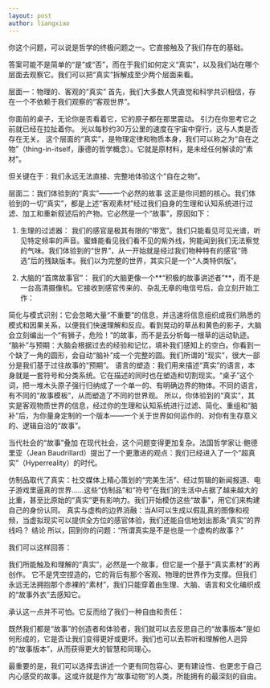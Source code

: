 ```yaml
---
layout: post
author: liangxiao
---
```


你这个问题，可以说是哲学的终极问题之一。它直接触及了我们存在的基础。

答案可能不是简单的“是”或“否”，而在于我们如何定义“真实”，以及我们站在哪个层面去观察它。我们可以把“真实”拆解成至少两个层面来看。

层面一：物理的、客观的“真实”
首先，我们大多数人凭直觉和科学共识相信，存在一个不依赖于我们观察的“客观世界”。

你面前的桌子，无论你是否看着它，它的原子都在那里震动。
引力在你思考它之前就已经在拉扯着你。
光以每秒约30万公里的速度在宇宙中穿行，这与人类是否存在无关。
这个层面的“真实”，是物理定律和物质本身，我们可以称之为“自在之物”（thing-in-itself，康德的哲学概念）。它就是原材料，是未经任何解读的“素材”。

但关键在于：我们永远无法直接、完整地体验这个“自在之物”。

层面二：我们体验到的“真实”——一个必然的故事
这正是你问题的核心。我们体验到的一切“真实”，都是上述“客观素材”经过我们自身的生理和认知系统进行过滤、加工和重新叙述后的产物。它必然是一个“故事”，原因如下：

1. 生理的过滤器：
我们的感官是极其有限的“带宽”。我们只能看见可见光谱，听见特定频率的声音。蜜蜂能看见我们看不见的紫外线，狗能闻到我们无法察觉的气味。我们体验到的“世界”，从一开始就是经过我们物种特有的感官“筛选”后的残缺版本。我们以为完整的世界，其实只是一个“人类特供版”。

2. 大脑的“首席故事官”：
我们的大脑更像一个**“积极的故事讲述者”**，而不是一台高清摄像机。它接收到感官传来的、杂乱无章的电信号后，会立刻开始工作：

简化与模式识别：它会忽略大量“不重要”的信息，并迅速将信息组织成我们熟悉的模式和因果关系，以便我们快速理解和反应。看到晃动的草丛和黄色的影子，大脑会立刻编出一个“有狮子，危险！”的故事，而不是去分析每一根草的运动轨迹。
“脑补”与预期：大脑会根据过去的经验和记忆，填补我们感知上的空白。你看到一个缺了一角的圆形，会自动“脑补”成一个完整的圆。我们所谓的“现实”，很大一部分是我们基于过往故事的“预期”。
语言的塑造：我们用来描述“真实”的语言，本身就是一套符号和分类系统。它在描述的同时也在塑造和切割现实。“桌子”这个词，把一堆木头原子强行归纳成了一个单一的、有明确边界的物体。不同的语言，有不同的“故事模板”，从而塑造了不同的世界观。
所以，你体验到的“真实”，其实是客观物质世界的信息，经过你的生理和认知系统进行过滤、简化、重组和“脑补”后，为你量身定制的一个版本——一个关于世界如何运作的、对你有生存意义的、逻辑自洽的“故事”。

当代社会的“故事”叠加
在现代社会，这个问题变得更加复杂。法国哲学家让·鲍德里亚（Jean Baudrillard）提出了一个更激进的观点：我们已经进入了一个“超真实”（Hyperreality）的时代。

仿制品取代了真实：社交媒体上精心策划的“完美生活”、经过剪辑的新闻报道、电子游戏里逼真的世界……这些“仿制品”和“符号”在我们的生活中占据了越来越大的比重，甚至比原始的“真实”更有影响力。我们开始模仿这些“故事”，用它们来构建自己的身份认同。
真实与虚构的边界消融：当AI可以生成以假乱真的图像和视频，当虚拟现实可以提供全方位的感官体验，我们还能自信地划出那条“真实”的界线吗？
结论
所以，回到你的问题：“所谓真实是不是也是一个虚构的故事？”

我们可以这样回答：

我们所能触及和理解的“真实”，必然是一个故事，但它是一个基于“真实素材”的再创作。 它不是凭空捏造的，它的背后有那个客观、物理的世界作为支撑。但我们永远无法拥抱那个赤裸的“素材”，我们只能穿着由生理、大脑、语言和文化编织成的“故事外衣”去感知它。

承认这一点并不可怕。它反而给了我们一种自由和责任：

既然我们都是“故事”的创造者和体验者，我们就可以去反思自己的“故事版本”是如何形成的，它是否让我们变得更好或更坏。我们也可以去聆听和理解他人迥异的“故事版本”，从而获得更大的智慧和同理心。

最重要的是，我们可以选择去讲述一个更有同包容心、更有建设性、也更忠于自己内心感受的故事。这或许就是作为“故事动物”的人类，所能拥有的最深刻的自由。



